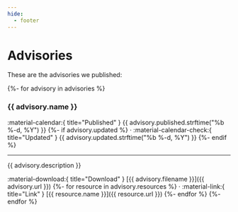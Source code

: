 ```yaml
---
hide:
  - footer
---
```


Advisories
==========

These are the advisories we published:

{%- for advisory in advisories %}
### {{ advisory.name }}

<aside class="mdx-font-size-small" markdown>
:material-calendar:{ title="Published" } {{ advisory.published.strftime("%b %-d, %Y") }}
{%- if advisory.updated %}
· :material-calendar-check:{ title="Updated" } {{ advisory.updated.strftime("%b %-d, %Y") }}
{%- endif %}
</aside>

---

{{ advisory.description }}

:material-download:{ title="Download" } [{{ advisory.filename }}]({{ advisory.url }})
{%- for resource in advisory.resources %}
· :material-link:{ title="Link" } [{{ resource.name }}]({{ resource.url }})
{%- endfor %}
{%- endfor %}
